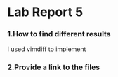 # **Lab Report 5**

### **1.How to find different results**

I used vimdiff to implement

### **2.Provide a link to the files**


